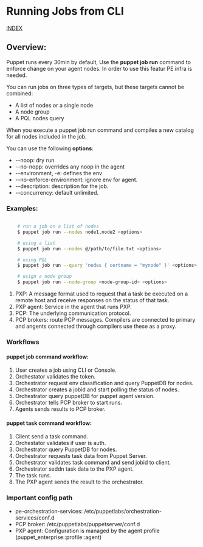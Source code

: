 # Running Jobs from CLI

[INDEX](../../README.md)

## Overview:
Puppet runs every 30min by default, Use the **puppet job run** command to enforce change on your agent nodes. In order to use this featur PE infra is needed.

You can run jobs on three types of targets, but these targets cannot be combined:

- A list of nodes or a single node
- A node group
- A PQL nodes query

When you execute a puppet job run command and compiles a new catalog for all nodes included in the job.

You can use the following **options**:
* --noop: dry run
* --no-nopp: overrides any noop in the agent
* --environment, -e: defines the env
* --no-enforce-environment: ignore env for agent.
* --description: description for the job.
* --concurrency: default unlimited.

### Examples:

```bash

    # run a job on a list of nodes
    $ puppet job run --nodes node1,node2 <options>

    # using a list
    $ puppet job run --nodes @/path/to/file.txt <options>

    # using PQL
    $ puppet job run --query 'nodes { certname = "mynode" }' <options>

    # usign a node group
    $ puppet job run --node-group <node-group-id> <options>

```

1. PXP: A message format used to request that a task be executed on a remote host and receive responses on the status of that task.
2. PXP agent: Service in the agent that runs PXP.
3. PCP: The underlying communication protocol.
4. PCP brokers: route PCP messages. Compilers are connected to primary and angents connected through compilers use these as a proxy.

### Workflows
#### puppet job command workflow:
1. User creates a job using CLI or Console.
2. Orchestator validates the token.
3. Orchestrator request env classification and query PuppetDB for nodes.
4. Orchestrator creates a jobid and start polling the status of nodes.
5. Orchestrator query puppetDB for puppet agent version.
6. Orchestrator tells PCP broker to start runs.
7. Agents sends results to PCP broker.

#### puppet task command workflow:
1. Client send a task command.
2. Orchestator validates if user is auth.
3. Orchestrator query PuppetDB for nodes.
4. Orchestrator requests task data from Puppet Server.
5. Orchestrator validates task command and send jobid to client.
1. Orchestrator seddn task data to the PXP agent.
6. The task runs.
7. The PXP agent sends the result to the orchestrator.

### Important config path

- pe-orchestration-services: /etc/puppetlabs/orchestration-services/conf.d
- PCP broker: /etc/puppetlabs/puppetserver/conf.d
- PXP agent: Configuration is managed by the agent profile (puppet_enterprise::profile::agent)